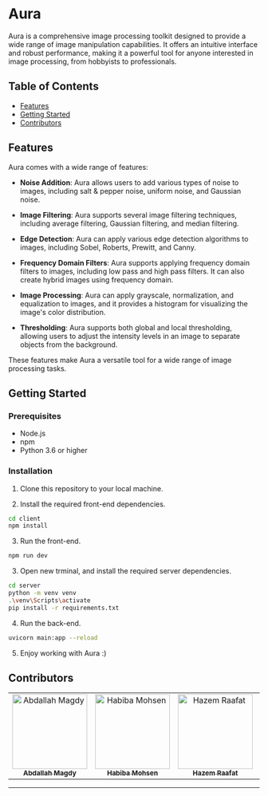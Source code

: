 # Aura

Aura is a comprehensive image processing toolkit designed to provide a wide range of image manipulation capabilities. It offers an intuitive interface and robust performance, making it a powerful tool for anyone interested in image processing, from hobbyists to professionals.

## Table of Contents

- [Features](#features)
- [Getting Started](#getting-started)
- [Contributors](#contributors)

## Features

Aura comes with a wide range of features:

- **Noise Addition**: Aura allows users to add various types of noise to images, including salt & pepper noise, uniform noise, and Gaussian noise.

- **Image Filtering**: Aura supports several image filtering techniques, including average filtering, Gaussian filtering, and median filtering.

- **Edge Detection**: Aura can apply various edge detection algorithms to images, including Sobel, Roberts, Prewitt, and Canny.

- **Frequency Domain Filters**: Aura supports applying frequency domain filters to images, including low pass and high pass filters. It can also create hybrid images using frequency domain.

- **Image Processing**: Aura can apply grayscale, normalization, and equalization to images, and it provides a histogram for visualizing the image's color distribution.

- **Thresholding**: Aura supports both global and local thresholding, allowing users to adjust the intensity levels in an image to separate objects from the background.

These features make Aura a versatile tool for a wide range of image processing tasks.

## Getting Started

### Prerequisites

- Node.js
- npm
- Python 3.6 or higher

### Installation

1. Clone this repository to your local machine.


2. Install the required front-end dependencies.

```bash
cd client
npm install
```

3. Run the front-end.
```bash
npm run dev
```

3. Open new trminal, and install the required server dependencies.
```bash
cd server
python -m venv venv
.\venv\Scripts\activate
pip install -r requirements.txt
```

4. Run the back-end.
```bash
uvicorn main:app --reload
```

5. Enjoy working with Aura :)

## Contributors

<table>
  <tr>
    <td align="center">
    <a href="https://github.com/Bodykudo" target="_black">
    <img src="https://avatars.githubusercontent.com/u/17731926?v=4" width="150px;" alt="Abdallah Magdy"/>
    <br />
    <sub><b>Abdallah Magdy</b></sub></a>
    <td align="center">
    <a href="https://github.com/Habiba-Mohsen" target="_black">
    <img src="https://avatars.githubusercontent.com/u/101303283?v=4" width="150px;" alt="Habiba Mohsen"/>
    <br />
    <sub><b>Habiba Mohsen</b></sub></a>
    </td>
    </td>
    <td align="center">
    <a href="https://github.com/Hazem-Raafat" target="_black">
    <img src="https://avatars.githubusercontent.com/u/100636693?v=4" width="150px;" alt="Hazem Raafat"/>
    <br />
    <sub><b>Hazem Raafat</b></sub></a>
    </td>
    <td align="center">
   <td align="">
    <a href="https://github.com/merna-abdelmoez" target="_black">
    <img src="https://avatars.githubusercontent.com/u/115110339?v=4" width="150px;" alt="Merna Abdelmoez"/>
    <br />
    <sub><b>Merna Abdelmoez</b></sub></a>
    </td>
   <td align="">
    <a href="https://github.com/raghdaneiazyy6" target="_black">
    <img src="https://avatars.githubusercontent.com/u/96526181?v=4" width="150px;" alt="Raghda Tarek"/>
    <br />
    <sub><b>Raghda Tarek</b></sub></a>
    </td>
    </tr>
 </table>

---
